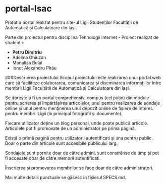﻿# portal-lsac
Prototip portal realizat pentru site-ul Ligii Studenților Facultății de Automatică și Calculatoare din Iași.

Parte din proiectul pentru disciplina Tehnologii Internet - Proiect realizat de studenții:

* **Petru Dimitriu**
* Adelina Ghiuzan
* Monalisa Bulai
* Ionuț Alexandru Pîrău

###Descrierea proiectului
Scopul proiectului este realizarea unui portal web care să faciliteze colaborarea, comunicarea și diseminarea informațiilor între membrii Ligii Facultătii de Automatică și Calculatoare din Iași. 
  
Se dorește a fi un portal comprehensiv, compus (cel puțin) din module pentru scrierea și împărtășirea articolelor, unul pentru realizarea de sondaje online și unul pentru menținerea unui depozit online de fișiere de interes pentru membrii Ligii (în principal fotografii și documente). 
  
Fiecare utilizator deține un blog personal, unde poate publică articole. Articolele pot fi promovate de un administrator pe prima pagină. 
  
Există o primă pagină pentru utilizatorii autentificati și una pentru public. Doar o parte din articole sunt accesibile publicului larg. 
  
Sondajele sunt pornite doar de către admini, sunt constrânse de timp și pot fi accesate doar de către membrii autentificati. 
  
Înscrierea și promovarea membrilor se face doar de către administratori. 
  
Mai multe detalii punctuale se găsesc în fișierul SPECS.md. 
